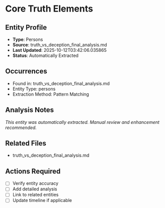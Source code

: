 # Core Truth Elements

## Entity Profile
- **Type**: Persons
- **Source**: truth_vs_deception_final_analysis.md
- **Last Updated**: 2025-10-12T03:42:06.035865
- **Status**: Automatically Extracted

## Occurrences
- Found in: truth_vs_deception_final_analysis.md
- Entity Type: persons
- Extraction Method: Pattern Matching

## Analysis Notes
*This entity was automatically extracted. Manual review and enhancement recommended.*

## Related Files
- truth_vs_deception_final_analysis.md

## Actions Required
- [ ] Verify entity accuracy
- [ ] Add detailed analysis
- [ ] Link to related entities
- [ ] Update timeline if applicable
